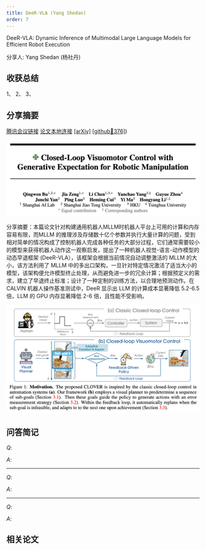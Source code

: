 ```yaml
---
title: DeeR-VLA (Yang Shedan)
order: 7
---
```



DeeR-VLA: Dynamic Inference of Multimodal Large Language Models for Efficient Robot Execution

分享人: Yang Shedan (杨社丹) 

## 收获总结

1、
2、
3、


## 分享摘要



[腾讯会议链接]((https://meeting.tencent.com/crm/NxvOpB0Y32))
[论文本地连接](/tinyweekly/papers/清华大学-SparseDrive.pdf) [[arXiv]](https://arxiv.org/abs/2411.02359) [[github🌟376]](https://github.com/yueyang130/DeeR-VLA))  

![alt text](/tinyweekly/figs/1028_clover.png)


分享摘要：本篇论文针对构建通用机器人MLLM时机器人平台上可用的计算和内存容易有限，而MLLM 的推理涉及存储数十亿个参数并执行大量计算的问题，受到相对简单的情况构成了控制机器人完成各种任务的大部分过程，它们通常需要较小的模型来获得机器人动作这一观察启发，提出了一种机器人视觉-语言-动作模型的动态早退框架 (DeeR-VLA），该框架会根据当前情况自动调整激活的 MLLM 的大小，该方法利用了 MLLM 中的多出口架构，一旦针对特定情况激活了适当大小的模型，该架构便允许模型终止处理，从而避免进一步的冗余计算；根据预定义的需求，建立了早退终止标准；设计了一种定制的训练方法，以合理地预测动作。在 CALVIN 机器人操作基准测试中，DeeR 显示出 LLM 的计算成本显著降低 5.2-6.5 倍，LLM 的 GPU 内存显著降低 2-6 倍，且性能不受影响。

![alt text](/tinyweekly/figs/1028_clover_motivation.png)

## 问答简记


$Q:$

$A:$

---

$Q:$

$A:$

---

$Q:$

$A:$


## 相关论文



